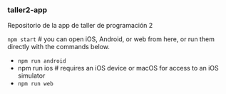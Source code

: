 ### taller2-app

Repositorio de la app de taller de programación 2


`npm start` # you can open iOS, Android, or web from here, or run them directly with the commands below.
- `npm run android`
- npm run ios # requires an iOS device or macOS for access to an iOS simulator
- `npm run web`


